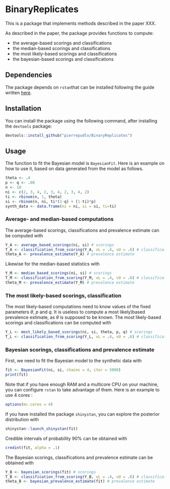 # BinaryReplicates

This is a package that implements methods described in the paper XXX.

As described in the paper, the package provides functions to compute:

- the average-based scorings and classifications
- the median-based scorings and classifications
- the most likely-based scorings and classifications
- the bayesian-based scorings and classifications


## Dependencies

The package depends on `rstan`that can be installed following the guide written [here](https://github.com/stan-dev/rstan/wiki/RStan-Getting-Started).


## Installation

You can install the package using the following command, after installing the `devtools` package:

```r
devtools::install_github("pierrepudlo/BinaryReplicates")
```

## Usage

The function to fit the Bayesian model is `BayesianFit`.
Here is an example on how to use it, based on data generated from the model
as follows.

```r
theta <- .4
p <- q <- .08
n <- 10
ni <- c(2, 3, 4, 2, 3, 4, 2, 3, 4, 2)
ti <- rbinom(n, 1, theta)
si <- rbinom(n, ni, ti*(1-q) + (1-ti)*p)
synth_data <- data.frame(ni = ni, si = si, ti=ti)
```

### Average- and median-based computations

The average-based scorings, classifications and prevalence estimate can be computed with

```r
Y_A <- average_based_scorings(ni, si) # scorings
T_A <- classification_from_scoring(Y_A, vL = .4, vU = .6) # classifications
theta_A <- prevalence_estimate(Y_A) # prevalence estimate
```

Likewise for the median-based statistics with

```r
Y_M <- median_based_scorings(ni, si) # scorings
T_M <- classification_from_scoring(Y_M, vL = .4, vU = .6) # classifications
theta_M <- prevalence_estimate(Y_M) # prevalence estimate
```

### The most likely-based scorings, classification

The most likely-based computations need to know values of the fixed parameters $\theta$, $p$ and $q$. It is useless to compute a most likely)based prevalence estimate, as $\theta$ is supposed to be known. The most likely-based scorings and classifications can be computed with

```r
Y_L <- most_likely_based_scorings(ni, si, theta, p, q) # scorings
T_L <- classification_from_scoring(Y_L, vL = .4, vU = .6) # classifications
```

### Bayesian scorings, classifications and prevalence estimate

First, we need to fit the Bayesian model to the synthetic data with

```r
fit <- BayesianFit(ni, si, chains = 4, iter = 5000)
print(fit)
```

Note that if you have enough RAM and a multicore CPU on your machine, you can configure `rstan` to take advantage of them. Here is an example to use 4 cores :

```r
options(mc.cores = 4)
```


If you have installed the package `shinystan`, you can explore the posterior distribution with

```r
shinystan::launch_shinystan(fit)
```

Credible intervals of probability 90% can be obtained with

```r
credint(fit, alpha = .1)
```

The Bayesian scorings, classifications and prevalence estimate can be obtained with

```r
Y_B <- bayesian_scorings(fit) # scorings
T_B <- classification_from_scoring(Y_B, vL = .4, vU = .6) # classifications
theta_B <- bayesian_prevalence_estimate(fit) # prevalence estimate
```

